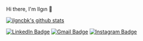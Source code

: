 
Hi there, I'm Ilgın :purple_heart:

[![ilgncbk's github stats](https://github-readme-stats.vercel.app/api?username=ilgncbk&count_private=true&show_icons=true&theme=synthwave&hide_rank=false)](https://github.com/anuraghazra/github-readme-stats)


[![LinkedIn Badge](https://img.shields.io/badge/LinkedIn-0077B5?style=for-the-badge&logo=linkedin&logoColor=white&link=link)](https://www.linkedin.com/in/zeynep-ilg%C4%B1n-%C3%A7abuk-7b80101bb/)  [![Gmail Badge](https://img.shields.io/badge/Gmail-D14836?style=for-the-badge&logo=gmail&logoColor=white&link=link)](mailto:ilgncbk@gmail.com)  [![Instagram Badge](https://img.shields.io/badge/Instagram-E4405F?style=for-the-badge&logo=instagram&logoColor=white&link=link)](https://www.instagram.com/ilgncbk/)  

